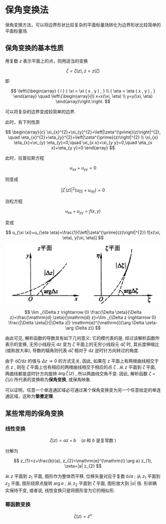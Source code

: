 # 保角变换法

保角变换方法，可以将边界形状比较复杂的平面标量场转化为边界形状比较简单的平面标量场.

## 保角变换的基本性质

用复数 $z$ 表示平面上的点，则用适当的变换

$$
\zeta=\zeta(z), z=z(\zeta)
$$

即

$$
\left\{\begin{array} { l } 
{ \xi = \xi ( x , y ) , } \\
{ \eta = \eta ( x , y ) , }
\end{array} \quad \left\{\begin{array}{l}
x=x(\xi, \eta) \\
y=y(\xi, \eta)
\end{array}\right.\right.
$$

可以将复杂的边界变成较简单的边界.

此时，有下列性质

$$
\begin{array}{c}
\xi_{x}^{2}+\xi_{y}^{2}=\left|\zeta^{\prime}(z)\right|^{2}, \quad \eta_{x}^{2}+\eta_{y}^{2}=\left|\zeta^{\prime}(z)\right|^{2} \\
\xi_{x} \eta_{x}+\xi_{y} \eta_{y}=0,\quad \xi_{x x}+\xi_{y y}=0,\quad \eta_{x x}+\eta_{y y}=0
\end{array}
$$

此时，拉普拉斯方程

$$
u_{x x}+u_{y y}=0
$$

则变成

$$
\left|\zeta^{\prime}(z)\right|^{2}\left(u_{\xi \xi}+u_{\eta \eta}\right)=0
$$

泊松方程

$$
u_{x x}+u_{y y}=f(x, y)
$$

变成

$$
u_{\xi \xi}+u_{\eta \eta}=\frac{1}{\left|\zeta^{\prime}(z)\right|^{2}} f[x(\xi, \eta), y(\xi, \eta)]
$$

![](PasteImage/2023-04-17-11-25-25.png)

$$
\lim _{\Delta z \rightarrow 0} \frac{\Delta \zeta}{\Delta z}=\frac{\mathrm{d} \zeta}{\mathrm{d} z}=\lim _{\Delta z \rightarrow 0} \frac{|\Delta \zeta|}{|\Delta z|} \mathrm{e}^{\mathrm{i}(\arg \Delta \zeta-\arg \Delta z)}
$$

由此可见, 解析函数的导数具有如下几何意义: 它的模代表的是, 经过该解析函数所表示的变换, 无穷小线段元  $\mathrm{d} z$  变为  $\zeta$  平面上的无穷小线段元  $\mathrm{d} \zeta$  时, 其长度伸缩比(或称放大率); 导数的辐角则代表  $\mathrm{d} \zeta$  相对于  $\mathrm{d} z$  逆时针方向转过的角度.

由于  $\mathrm{d} \zeta / \mathrm{d} z$  的值与  $\Delta z \rightarrow 0$  的方式无关, 因此, 如果在  $z$  平面上有两根曲线相交于点  $z$ , 则在  $\zeta$  平面上也有相应的两根曲线相交于相应的点  $\zeta$ . 从  $z$  平面到  $\zeta$  平面, 两曲线都是逆时针方向旋转  $\arg \zeta^{\prime}(z)$ , 所以两曲线交角不变. 因此, 解析函数  $\zeta=\zeta(z)$  所代表的变换称为**保角变换**, 或保角映象.

可以证明，任意一个单连通区域必可通过某个保角变换变为另一个任意给定的单连通区域，这称为**黎曼定理**.

## 某些常用的保角变换

### 线性变换

$$
\zeta(z)=a z+b \quad(a \text { 和 } b \text { 是复常数 })
$$

分解为

$$
z_{1}=z+\frac{b}{a}, z_{2}=\mathrm{e}^{\mathrm{i} \arg a} z_{1}, \zeta=|a| z_{2}
$$

从  $z$  平面到  $z_{1}$  平面, 图形作为整体而平移, 位移矢量对应于复数  $b / a$ ; 从  $z_{1}$  平面到  $z_{2}$  平面, 图形绕原点旋转  $\arg a$ ; 从  $z_{2}$  平面到  $\zeta$  平面, 图形放大到  $|a|$  倍. 形状确实保持不变, 或者说, 线性变换只是将图形变为它的相似形.

### 幂函数变换

$$
\zeta(z)=z^{n}
$$

